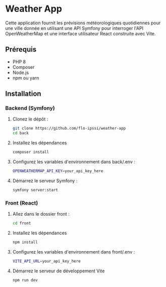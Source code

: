 # Weather App

Cette application fournit les prévisions météorologiques quotidiennes pour une ville donnée en utilisant une API Symfony pour interroger l'API OpenWeatherMap et une interface utilisateur React construite avec Vite.

## Prérequis

- PHP 8
- Composer
- Node.js
- npm ou yarn

## Installation

### Backend (Symfony)

1. Clonez le dépôt :

   ```bash
   git clone https://github.com/flo-ipssi/weather-app
   cd back

2. Installez les dépendances 

   ```bash
   composer install

3. Configurez les variables d'environnement dans back/.env :

   ```bash
   OPENWEATHERMAP_API_KEY=your_api_key_here

4. Démarrez le serveur Symfony :

   ```bash
   symfony server:start


### Front (React)

1. Allez dans le dossier front :

   ```bash
   cd front

2. Installez les dépendances 

   ```bash
   npm install

3. Configurez les variables d'environnement dans front/.env :

   ```bash
   VITE_API_URL=your_api_key_here

4. Démarrez le serveur de développement Vite 

   ```bash
   npm run dev
